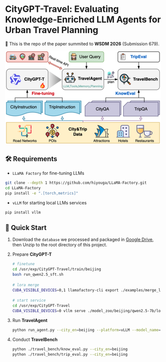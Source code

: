 # CityGPT-Travel: Evaluating Knowledge-Enriched LLM Agents for Urban Travel Planning

:triangular_flag_on_post: This is the repo of the paper summited to **WSDM 2026** (Submission 679).

<p align="center">
  <img src="./fig/overview.png" width="600">
</p>

## 🛠️ Requirements

- `LLaMA Factory` for fine-tuning LLMs
```bash
git clone --depth 1 https://github.com/hiyouga/LLaMA-Factory.git
cd LLaMA-Factory
pip install -e ".[torch,metrics]"
```

- `vLLM` for starting local LLMs services 
```bash
pip install vllm
```

## 📜 Quick Start

1. Download the `database`  we processed and packaged in [Google Drive](https://drive.google.com/file/d/1D8B5fyOd9QQZAjhF8IoAbZsZp7VRIlgC/view?usp=drive_link), then Unzip to the root directory of this project.

2. Prepare **CityGPT-T**
   ```bash
   # finetune 
   cd /usr/exp/CityGPT-Travel/train/beijing
   bash run_qwen2.5_sft.sh
   
   # lora merge
   CUDA_VISIBLE_DEVICES=0,1 llamafactory-cli export ./examples/merge_lora/qwen2.5_lora_sft.yaml
   
   # start service
   cd /usr/exp/CityGPT-Travel
   CUDA_VISIBLE_DEVICES=0 vllm serve ./model_zoo/beijing/qwen2.5-7b/lora_merged --port 23199 --dtype auto --api-key sk-token-2025 --enable-auto-tool-choice --tool-call-parser hermes
   ```

3. Run **TravelAgent**
   ```bash
   python run_agent.py --city_en=beijing --platform=vLLM --model_name=citygpt-t-beijing
   ```

4. Conduct **TravelBench**
   ```bash
   python ./travel_bench/know_eval.py --city_en=beijing
   python ./travel_bench/trip_eval.py --city_en=beijing
   ```
